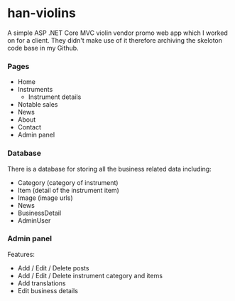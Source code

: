 # han-violins

A simple ASP .NET Core MVC violin vendor promo web app which I worked on for a client. They didn't make use of it therefore archiving the skeloton code base in my Github. 

### Pages
- Home
- Instruments
    - Instrument details
- Notable sales
- News
- About
- Contact
- Admin panel

### Database
There is a database for storing all the business related data including:
 - Category (category of instrument)
 - Item (detail of the instrument item)
 - Image (image urls)
 - News
 - BusinessDetail
 - AdminUser

### Admin panel
Features:
- Add / Edit / Delete posts
- Add / Edit / Delete instrument category and items
- Add translations
- Edit business details
